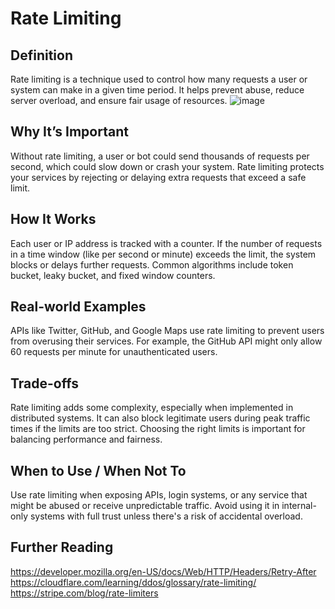 # Rate Limiting

##  Definition
Rate limiting is a technique used to control how many requests a user or system can make in a given time period. 
It helps prevent abuse, reduce server overload, and ensure fair usage of resources.
![image](https://github.com/user-attachments/assets/example-rate-limiting-diagram)

##  Why It’s Important
Without rate limiting, a user or bot could send thousands of requests per second, which could slow down or crash your system. 
Rate limiting protects your services by rejecting or delaying extra requests that exceed a safe limit.

## How It Works
Each user or IP address is tracked with a counter. If the number of requests in a time window (like per second or minute) 
exceeds the limit, the system blocks or delays further requests. Common algorithms include token bucket, leaky bucket, and 
fixed window counters.

##  Real-world Examples
APIs like Twitter, GitHub, and Google Maps use rate limiting to prevent users from overusing their services. 
For example, the GitHub API might only allow 60 requests per minute for unauthenticated users.

##  Trade-offs
Rate limiting adds some complexity, especially when implemented in distributed systems. 
It can also block legitimate users during peak traffic times if the limits are too strict. 
Choosing the right limits is important for balancing performance and fairness.

##  When to Use / When Not To
Use rate limiting when exposing APIs, login systems, or any service that might be abused or receive unpredictable traffic. 
Avoid using it in internal-only systems with full trust unless there's a risk of accidental overload.

##  Further Reading
https://developer.mozilla.org/en-US/docs/Web/HTTP/Headers/Retry-After  
https://cloudflare.com/learning/ddos/glossary/rate-limiting/  
https://stripe.com/blog/rate-limiters
